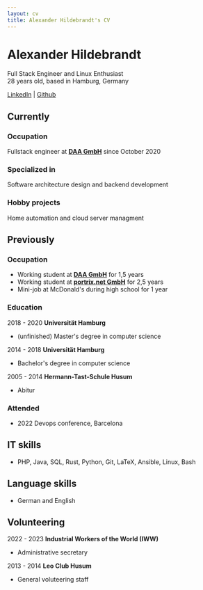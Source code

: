 ```yaml
---
layout: cv
title: Alexander Hildebrandt's CV
---
```

# Alexander Hildebrandt
Full Stack Engineer and Linux Enthusiast  
28 years old, based in Hamburg, Germany

<div id="webaddress">
<a href="https://www.linkedin.com/in/hildebro/">LinkedIn</a>
| <a href="http://github.com/hildebro">Github</a>
</div>

## Currently

### Occupation

Fullstack engineer at __[DAA GmbH](https://www.daa.net/)__ since October 2020

### Specialized in

Software architecture design and backend development

### Hobby projects

Home automation and cloud server managment


## Previously

### Occupation

- Working student at __[DAA GmbH](https://www.daa.net/)__ for 1,5 years
- Working student at __[portrix.net GmbH](https://portrix.net/ceemes/de/home/)__ for 2,5 years
- Mini-job at McDonald's during high school for 1 year

### Education

2018 - 2020 __Universität Hamburg__

- (unfinished) Master's degree in computer science

2014 - 2018 __Universität Hamburg__

- Bachelor's degree in computer science

2005 - 2014 __Hermann-Tast-Schule Husum__

- Abitur


### Attended

- 2022 Devops conference, Barcelona


## IT skills

- PHP, Java, SQL, Rust, Python, Git, LaTeX, Ansible, Linux, Bash


## Language skills

- German and English


## Volunteering

2022 - 2023 __Industrial Workers of the World (IWW)__ 

- Administrative secretary


2013 - 2014 __Leo Club Husum__

- General voluteering staff


<!-- ### Footer

Last updated: March 2023 -->


